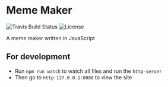 # Meme Maker

![Travis Build Status](https://travis-ci.org/jsstrn/ga-wdi-meme-maker.svg?branch=master)
![License](https://img.shields.io/github/license/mashape/apistatus.svg)

A meme maker written in JavaScript

## For development
- Run `npm run watch` to watch all files and run the `http-server`
- Then go to `http:127.0.0.1:8080` to view the site

